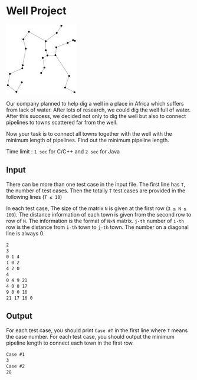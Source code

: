 ﻿# Well Project

![](example.png)

Our company planned to help dig a well in a place in Africa which suffers from lack of water.
After lots of research, we could dig the well full of water.
After this success, we decided not only to dig the well but also to connect pipelines to towns scattered far from the well.

Now your task is to connect all towns together with the well with the minimum length of pipelines.
Find out the minimum pipeline length.

Time limit : `1 sec` for C/C++ and `2 sec` for Java

## Input

There can be more than one test case in the input file.
The first line has `T`, the number of test cases.
Then the totally `T` test cases are provided in the following lines (`T ≤ 10`)

In each test case, The size of the matrix `N` is given at the first row (`3 ≤ N ≤ 100`).
The distance information of each town is given from the second row to row of `N`.
The information is the format of `N×N` matrix.
`j-th` number of `i-th` row is the distance from `i-th` town to `j-th` town.
The number on a diagonal line is always 0.

```
2
3
0 1 4
1 0 2
4 2 0
4
0 4 9 21
4 0 8 17
9 8 0 16
21 17 16 0
```

## Output

For each test case, you should print `Case #T` in the first line where `T` means the case number.
For each test case, you should output the minimum pipeline length to connect each town in the first row.

```
Case #1
3
Case #2
28
```

